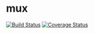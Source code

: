 # mux
[![Build Status](https://travis-ci.org/go-http-utils/mux.svg?branch=master)](https://travis-ci.org/go-http-utils/mux)
[![Coverage Status](https://coveralls.io/repos/github/go-http-utils/mux/badge.svg?branch=master)](https://coveralls.io/github/go-http-utils/mux?branch=master)
